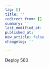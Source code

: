 ```yaml
---
tag: []
title: ''
redirect_from: []
summary: ''
last_modified_at: 
published_at: 
new_article: false
changelog: ''

---
```

Deploy 560